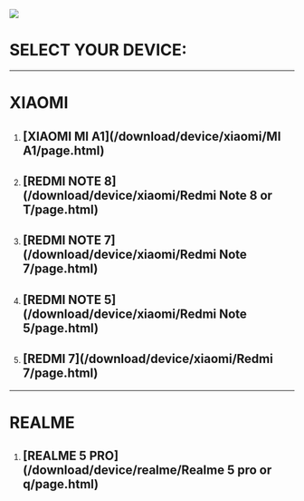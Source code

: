 ![](/banner.jpg)

# SELECT YOUR DEVICE:

------

# XIAOMI 

1. ## [XIAOMI MI A1](/download/device/xiaomi/MI A1/page.html) 

2. ## [REDMI NOTE 8](/download/device/xiaomi/Redmi Note 8 or T/page.html) 

3. ## [REDMI NOTE 7](/download/device/xiaomi/Redmi Note 7/page.html)

4. ## [REDMI NOTE 5](/download/device/xiaomi/Redmi Note 5/page.html)

5. ## [REDMI 7](/download/device/xiaomi/Redmi 7/page.html)

------

# REALME

1. ## [REALME 5 PRO](/download/device/realme/Realme  5 pro or q/page.html) 

